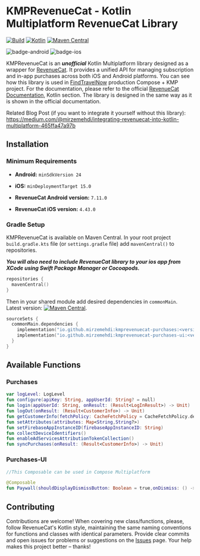 # KMPRevenueCat - Kotlin Multiplatform RevenueCat Library
[![Build](https://github.com/mirzemehdi/KMPRevenueCat/actions/workflows/build_and_publish.yml/badge.svg)](https://github.com/mirzemehdi/KMPRevenueCat/actions/workflows/build_and_publish.yml)
[![Kotlin](https://img.shields.io/badge/Kotlin-2.0.0-blue.svg?style=flat&logo=kotlin)](https://kotlinlang.org)
[![Maven Central](https://img.shields.io/maven-central/v/io.github.mirzemehdi/kmprevenuecat-purchases?color=blue)](https://search.maven.org/search?q=g:io.github.mirzemehdi+kmprevenuecat)

![badge-android](http://img.shields.io/badge/platform-android-6EDB8D.svg?style=flat)
![badge-ios](http://img.shields.io/badge/platform-ios-CDCDCD.svg?style=flat)


KMPRevenueCat is an _**unofficial**_ Kotlin Multiplatform library designed as a wrapper for [RevenueCat](https://www.revenuecat.com/). It provides a unified API for managing subscription and in-app purchases across both iOS and Android platforms. You can see how this library is used in [FindTravelNow](https://github.com/mirzemehdi/FindTravelNow-KMM/) production Compose + KMP project.
For the documentation, please refer to the official [RevenueCat Documentation](https://www.revenuecat.com/docs/getting-started/quickstart), Kotlin section. The library is designed in the same way as it is shown in the official documentation.

Related Blog Post (if you want to integrate it yourself without this library): https://medium.com/@mirzemehdi/integrating-revenuecat-into-kotlin-multiplatform-465ffa47a97b   

## Installation

### Minimum Requirements

- **Android:** `minSdkVersion 24`
- **iOS:** `minDeploymentTarget 15.0`  

- **RevenueCat Android version:** `7.11.0`  
- **RevenueCat iOS version:** `4.43.0`  

### Gradle Setup
KMPRevenueCat is available on Maven Central. In your root project `build.gradle.kts` file (or `settings.gradle` file) add `mavenCentral()` to repositories.  

**_You will also need to include RevenueCat library to your ios app from XCode using Swift Package Manager or Cocoapods._**   


```kotlin
repositories { 
  mavenCentral()
}
```

Then in your shared module add desired dependencies in `commonMain`. Latest version: [![Maven Central](https://img.shields.io/maven-central/v/io.github.mirzemehdi/kmprevenuecat-purchases?color=blue)](https://search.maven.org/search?q=g:io.github.mirzemehdi+kmprevenuecat).
```kotlin
sourceSets {
  commonMain.dependencies {
    implementation("io.github.mirzemehdi:kmprevenuecat-purchases:<version>") //RevenueCat Purchases
    implementation("io.github.mirzemehdi:kmprevenuecat-purchases-ui:<version>") //RevenueCat Purchases UI
  }
}
```

## Available Functions

### Purchases
```kotlin
var logLevel: LogLevel
fun configure(apiKey: String, appUserId: String? = null)
fun login(appUserId: String, onResult: (Result<LogInResult>) -> Unit)
fun logOut(onResult: (Result<CustomerInfo>) -> Unit)
fun getCustomerInfo(fetchPolicy: CacheFetchPolicy = CacheFetchPolicy.default(),onResult: (Result<CustomerInfo>) -> Unit)
fun setAttributes(attributes: Map<String,String?>)
fun setFirebaseAppInstanceID(firebaseAppInstanceID: String)
fun collectDeviceIdentifiers()
fun enableAdServicesAttributionTokenCollection()
fun syncPurchases(onResult: (Result<CustomerInfo>) -> Unit)

```
### Purchases-UI

```kotlin
//This Composable can be used in Compose Multiplatform

@Composable
fun Paywall(shouldDisplayDismissButton: Boolean = true,onDismiss: () -> Unit,listener: PaywallListener?)
```


## Contributing

Contributions are welcome! When covering new class/functions, please, follow RevenueCat's Kotlin style, maintaining the same naming conventions for functions and classes with identical parameters. Provide clear commits and open issues for problems or suggestions on the [Issues](https://github.com/mirzemehdi/KMPRevenueCat/issues) page. Your help makes this project better – thanks!



